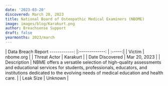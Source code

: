 ```yaml
---
date: '2023-03-20'
discovered: March 20, 2023
title: National Board of Osteopathic Medical Examiners (NBOME)
image: images/blog/Karakurt.png
author: Breachsense Support
draft: false
yearmonths: 2023/march
---
```



| Data Breach Report
------------:     |:-------------:    | :-----:|
| Victim      | nbome.org      | 
| Threat Actor      | Karakurt      | 
| Date Discovered      | Mar 20, 2023      | 
| Description      | NBME offers a versatile selection of high-quality assessments and educational services for students, professionals, educators, and institutions dedicated to the evolving needs of medical education and health care.      | 
| Leak Size      | Unknown      | 

